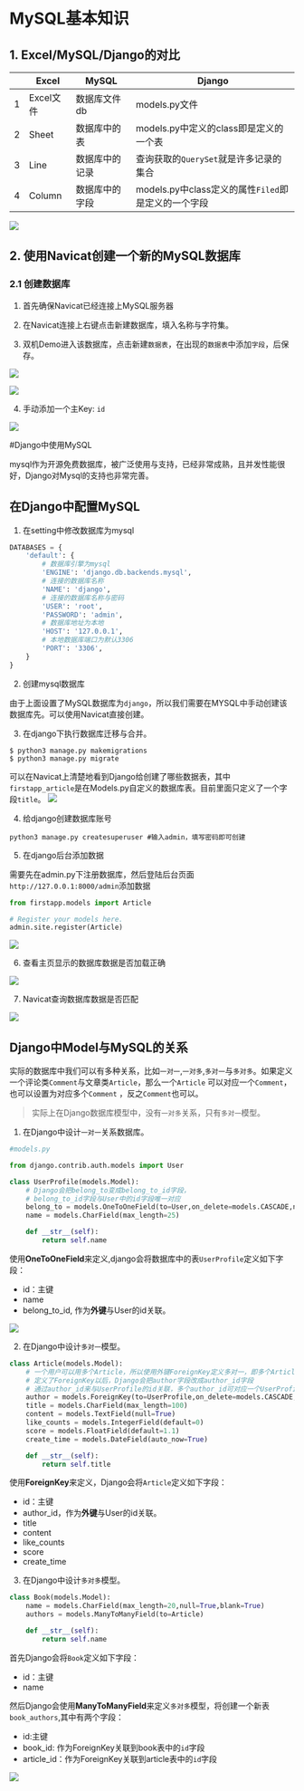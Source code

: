 # MySQL基本知识

## 1. Excel/MySQL/Django的对比

|      | **Excel** | **MySQL**      | **Django** |
| ---- | --------- | -------------- | ---- |
| 1    | Excel文件 | 数据库文件db   | models.py文件 |
| 2    | Sheet     | 数据库中的表   | models.py中定义的class即是定义的一个表 |
| 3    | Line      | 数据库中的记录 | 查询获取的`QuerySet`就是许多记录的集合 |
| 4    | Column      | 数据库中的字段 | models.py中class定义的属性`Filed`即是定义的一个字段 |

![](http://ww1.sinaimg.cn/large/67c0b572gy1fr42wboiu5j20me0fu75o.jpg)

## 2. 使用Navicat创建一个新的MySQL数据库

### 2.1 创建数据库

1. 首先确保Navicat已经连接上MySQL服务器

2. 在Navicat连接上右键点击新建数据库，填入名称与字符集。

3. 双机Demo进入该数据库，点击新建`数据表`，在出现的`数据表`中添加`字段`，后保存。

![](http://ww1.sinaimg.cn/large/67c0b572gy1fr42wboradj20rq0e8ab8.jpg)

![](http://ww1.sinaimg.cn/large/67c0b572gy1fr42wbpcibj20ob0gvgmp.jpg)

4. 手动添加一个主Key: `id`

![](http://ww1.sinaimg.cn/large/67c0b572gy1fr42wbp7ylj20si0epdgt.jpg)



#Django中使用MySQL

mysql作为开源免费数据库，被广泛使用与支持，已经非常成熟，且并发性能很好，Django对Mysql的支持也非常完善。

## 在Django中配置MySQL

1. 在setting中修改数据库为mysql

```python
DATABASES = {
    'default': {
        # 数据库引擎为mysql
        'ENGINE': 'django.db.backends.mysql',
        # 连接的数据库名称
        'NAME': 'django',
        # 连接的数据库名称与密码
        'USER': 'root',
        'PASSWORD': 'admin',
        # 数据库地址为本地
        'HOST': '127.0.0.1',
        # 本地数据库端口为默认3306
        'PORT': '3306',
    }
}
```

2. 创建mysql数据库

由于上面设置了MySQL数据库为`django`，所以我们需要在MYSQL中手动创建该数据库先。可以使用Navicat直接创建。

3. 在django下执行数据库迁移与合并。

```shell
$ python3 manage.py makemigrations
$ python3 manage.py migrate
```

可以在Navicat上清楚地看到Django给创建了哪些数据表，其中`firstapp_article`是在Models.py自定义的数据库表。目前里面只定义了一个字段`title`。
![](http://ww1.sinaimg.cn/large/67c0b572gy1fr454p9e64j20sl0ii3zu.jpg)

4. 给django创建数据库账号

```
python3 manage.py createsuperuser #输入admin，填写密码即可创建
```

5. 在django后台添加数据

需要先在admin.py下注册数据库，然后登陆后台页面`http://127.0.0.1:8000/admin`添加数据

```python
from firstapp.models import Article

# Register your models here.
admin.site.register(Article)
```

![](http://ww1.sinaimg.cn/large/67c0b572gy1fr45bdbl60j20la0d674i.jpg)



6. 查看主页显示的数据库数据是否加载正确

![](http://ww1.sinaimg.cn/large/67c0b572gy1fr4551w633j20pb06fq2t.jpg)

7. Navicat查询数据库数据是否匹配

![](http://ww1.sinaimg.cn/large/67c0b572gy1fr45bu07elj20m70fc3z9.jpg)



## Django中Model与MySQL的关系

实际的数据库中我们可以有多种关系，比如`一对一`,`一对多`,`多对一`与`多对多`。如果定义一个评论类`Comment`与文章类`Article`，那么一个`Article` 可以对应一个`Comment`，也可以设置为对应多个`Comment` ，反之`Comment`也可以。

> 实际上在Django数据库模型中，没有`一对多`关系，只有`多对一`模型。 

1. 在Django中设计`一对一`关系数据库。

```python
#models.py

from django.contrib.auth.models import User

class UserProfile(models.Model):
    # Django会把belong_to变成belong_to_id字段，
    # belong_to_id字段与User中的id字段唯一对应
    belong_to = models.OneToOneField(to=User,on_delete=models.CASCADE,null=True)
    name = models.CharField(max_length=25)

    def __str__(self):
        return self.name
```

使用**OneToOneField**来定义,django会将数据库中的表`UserProfile`定义如下字段：

- id：主键
- name
- belong_to_id, 作为**外键**与User的id关联。

![](http://ww1.sinaimg.cn/large/67c0b572gy1fr5dz7qmsyj20sf0f175h.jpg)



2. 在Django中设计`多对一`模型。

```python
class Article(models.Model):
    # 一个用户可以用多个Article，所以使用外键ForeignKey定义多对一，即多个Article对应一个UserProfile
    # 定义了ForeignKey以后，Django会把author字段改成author_id字段
    # 通过author_id来与UserProfile的id关联，多个author_id可对应一个UserProfile的id
    author = models.ForeignKey(to=UserProfile,on_delete=models.CASCADE,related_name='articles',null=True)
    title = models.CharField(max_length=100)
    content = models.TextField(null=True)
    like_counts = models.IntegerField(default=0)
    score = models.FloatField(default=1.1)
    create_time = models.DateField(auto_now=True)

    def __str__(self):
        return self.title
```

使用**ForeignKey**来定义，Django会将`Article`定义如下字段：

- id：主键
- author_id，作为**外键**与User的id关联。
- title
- content
- like_counts
- score
- create_time



3. 在Django中设计`多对多`模型。

```python
class Book(models.Model):
    name = models.CharField(max_length=20,null=True,blank=True)
    authors = models.ManyToManyField(to=Article)

    def __str__(self):
        return self.name
```

首先Django会将`Book`定义如下字段：

- id：主键
- name

然后Django会使用**ManyToManyField**来定义`多对多`模型，将创建一个新表`book_authors`,其中有两个字段：

- id:主键
- book_id: 作为ForeignKey关联到book表中的`id`字段
- article_id：作为ForeignKey关联到article表中的`id`字段

![](http://ww1.sinaimg.cn/large/67c0b572gy1fr5e03r4cjj20rx0gyta0.jpg)